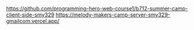 https://github.com/programming-hero-web-course1/b712-summer-camp-client-side-smy329
https://melody-makers-camp-server-smy329-gmailcom.vercel.app/
